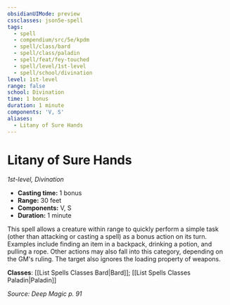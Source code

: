 ```yaml
---
obsidianUIMode: preview
cssclasses: json5e-spell
tags:
  - spell
  - compendium/src/5e/kpdm
  - spell/class/bard
  - spell/class/paladin
  - spell/feat/fey-touched
  - spell/level/1st-level
  - spell/school/divination
level: 1st-level
range: false
school: Divination
time: 1 bonus
duration: 1 minute
components: 'V, S'
aliases:
  - Litany of Sure Hands
---
```

# Litany of Sure Hands
*1st-level, Divination*  

- **Casting time:** 1 bonus
- **Range:** 30 feet
- **Components:** V, S
- **Duration:** 1 minute

This spell allows a creature within range to quickly perform a simple task (other than attacking or casting a spell) as a bonus action on its turn. Examples include finding an item in a backpack, drinking a potion, and pulling a rope. Other actions may also fall into this category, depending on the GM's ruling. The target also ignores the loading property of weapons.

**Classes**: [[List Spells Classes Bard\|Bard]]; [[List Spells Classes Paladin\|Paladin]]

*Source: Deep Magic p. 91*
